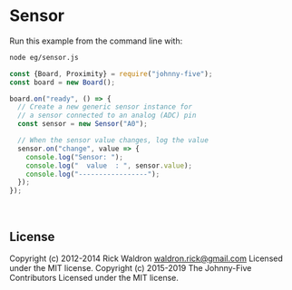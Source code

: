 <!--remove-start-->

# Sensor

<!--remove-end-->








Run this example from the command line with:
```bash
node eg/sensor.js
```


```javascript
const {Board, Proximity} = require("johnny-five");
const board = new Board();

board.on("ready", () => {
  // Create a new generic sensor instance for
  // a sensor connected to an analog (ADC) pin
  const sensor = new Sensor("A0");

  // When the sensor value changes, log the value
  sensor.on("change", value => {
    console.log("Sensor: ");
    console.log("  value  : ", sensor.value);
    console.log("-----------------");
  });
});

```








&nbsp;

<!--remove-start-->

## License
Copyright (c) 2012-2014 Rick Waldron <waldron.rick@gmail.com>
Licensed under the MIT license.
Copyright (c) 2015-2019 The Johnny-Five Contributors
Licensed under the MIT license.

<!--remove-end-->
